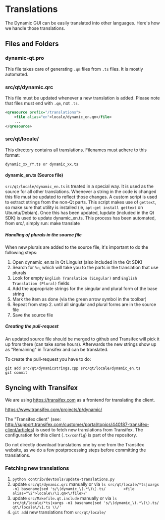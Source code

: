 Translations
============

The Dynamic GUI can be easily translated into other languages. Here's how we
handle those translations.

Files and Folders
-----------------

### dynamic-qt.pro

This file takes care of generating `.qm` files from `.ts` files. It is mostly
automated.

### src/qt/dynamic.qrc

This file must be updated whenever a new translation is added. Please note that
files must end with `.qm`, not `.ts`.

```xml
<qresource prefix="/translations">
    <file alias="en">locale/dynamic_en.qm</file>
    ...
</qresource>
```

### src/qt/locale/

This directory contains all translations. Filenames must adhere to this format:

    dynamic_xx_YY.ts or dynamic_xx.ts

#### dynamic_en.ts (Source file)

`src/qt/locale/dynamic_en.ts` is treated in a special way. It is used as the
source for all other translations. Whenever a string in the code is changed
this file must be updated to reflect those changes. A custom script is used
to extract strings from the non-Qt parts. This script makes use of `gettext`,
so make sure that utility is installed (ie, `apt-get install gettext` on
Ubuntu/Debian). Once this has been updated, lupdate (included in the Qt SDK)
is used to update dynamic_en.ts. This process has been automated, from src/,
simply run:
    make translate

##### Handling of plurals in the source file

When new plurals are added to the source file, it's important to do the following steps:

1. Open dynamic_en.ts in Qt Linguist (also included in the Qt SDK)
2. Search for `%n`, which will take you to the parts in the translation that use plurals
3. Look for empty `English Translation (Singular)` and `English Translation (Plural)` fields
4. Add the appropriate strings for the singular and plural form of the base string
5. Mark the item as done (via the green arrow symbol in the toolbar)
6. Repeat from step 2. until all singular and plural forms are in the source file
7. Save the source file

##### Creating the pull-request

An updated source file should be merged to github and Transifex will pick it
up from there (can take some hours). Afterwards the new strings show up as "Remaining"
in Transifex and can be translated.

To create the pull-request you have to do:

    git add src/qt/dynamicstrings.cpp src/qt/locale/dynamic_en.ts
    git commit

Syncing with Transifex
----------------------

We are using https://transifex.com as a frontend for translating the client.

https://www.transifex.com/projects/p/dynamic/

The "Transifex client" (see: http://support.transifex.com/customer/portal/topics/440187-transifex-client/articles)
is used to fetch new translations from Transifex. The configuration for this client (`.tx/config`)
is part of the repository.

Do not directly download translations one by one from the Transifex website, as we do a few
postprocessing steps before committing the translations.

### Fetching new translations

1. `python contrib/devtools/update-translations.py`
2. update `src/qt/dynamic.qrc` manually or via
   `ls src/qt/locale/*ts|xargs -n1 basename|sed 's/\(dynamic_\(.*\)\).ts/        <file alias="\2">locale\/\1.qm<\/file>/'`
3. update `src/Makefile.qt.include` manually or via
   `ls src/qt/locale/*ts|xargs -n1 basename|sed 's/\(dynamic_\(.*\)\).ts/  qt\/locale\/\1.ts \\/'`
4. `git add` new translations from `src/qt/locale/`

